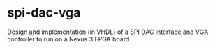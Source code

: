 # spi-dac-vga
Design and implementation (in VHDL) of a SPI DAC interface and VGA controller to run on a Nexus 3 FPGA board

